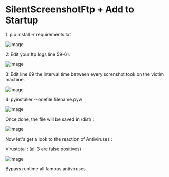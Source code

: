 # SilentScreenshotFtp + Add to Startup

1:
pip install -r requirements.txt

![image](https://user-images.githubusercontent.com/63863060/158911580-2258fde3-0126-4adc-a6d4-76d4764b1ab5.png)

2:
Edit your ftp logs line 59-61.

![image](https://user-images.githubusercontent.com/63863060/158911675-7491280f-b7ce-40ce-9f8b-ef5d5a4c7440.png)

3:
Edit line 69 the interval time between every screnshot took on the victim machine.

![image](https://user-images.githubusercontent.com/63863060/158911737-d0f25f47-f640-442f-a95c-ab27a8acfcc6.png)

4:
pyinstaller --onefile filename.pyw

![image](https://user-images.githubusercontent.com/63863060/158911977-8be2237a-9fee-4196-8670-d8a626d5abd1.png)

Once done, the file will be saved in /dist/ :

![image](https://user-images.githubusercontent.com/63863060/158912135-cd0e5a08-040a-4e37-bab2-7a5daacb9ad6.png)

Now let's get a look to the reaction of Antiviruses :

Virustotal :
(all 3 are false positives)

![image](https://user-images.githubusercontent.com/63863060/158912203-92b7424a-ae94-4846-84f8-7ec093ef7f65.png)

Bypass runtime all famous antiviruses.
